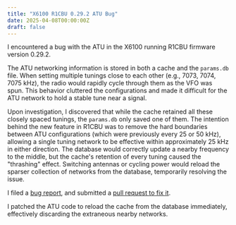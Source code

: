 ```yaml
---
title: "X6100 R1CBU 0.29.2 ATU Bug"
date: 2025-04-08T00:00:00Z
draft: false
---
```


I encountered a bug with the ATU
in the X6100 running R1CBU firmware version 0.29.2.

The ATU networking information
is stored in both a cache
and the `params.db` file.
When setting multiple tunings close
to each other (e.g., 7073, 7074, 7075 kHz),
the radio would rapidly cycle
through them as the VFO was spun.
This behavior cluttered the configurations
and made it difficult for the ATU network
to hold a stable tune near a signal.

Upon investigation,
I discovered that while the cache retained all these closely spaced tunings,
the `params.db` only saved one of them.
The intention behind the new feature in R1CBU
was to remove the hard boundaries between ATU configurations
(which were previously every 25 or 50 kHz),
allowing a single tuning network to be effective
within approximately 25 kHz in either direction.
The database would correctly update a nearby frequency to the middle,
but the cache's retention
of every tuning caused the "thrashing" effect.
Switching antennas or cycling power
would reload the sparser collection
of networks from the database,
temporarily resolving the issue.

I filed a [bug report](https://github.com/gdyuldin/x6100_gui/issues/134),
and submitted a
[pull request to fix it](https://github.com/gdyuldin/x6100_gui/pull/144).

I patched the ATU code to reload the cache from the database immediately,
effectively discarding the extraneous nearby networks.
